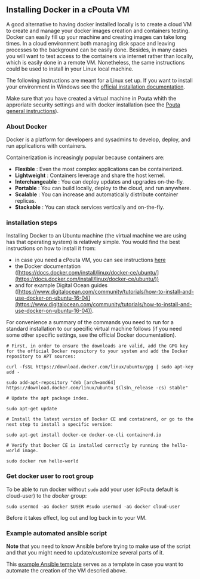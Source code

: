 ## Installing Docker in a cPouta VM
A good alternative to having docker installed locally is to create a cloud VM to create and manage your docker images creation and containers testing. Docker can easily fill up your machine and creating images can take long times. In a cloud environment both managing disk space and leaving processes to the background can be easily done. Besides, in many cases you will want to test access to the containers via internet rather than locally, which is easily done in a remote VM. Nonetheless, the same instructions could be used to install in your Linux local machine.

The following instructions are meant for a Linux set up. If you want to install your environment in Windows see the [official installation documentation](https://docs.docker.com/docker-for-windows/install/).

Make sure that you have created a virtual machine in Pouta whith the approriate security settings and with docker installation (see the [Pouta general instructions](./pouta/pouta-general-instructions)).

### About Docker
Docker is a platform for developers and sysadmins to develop, deploy, and run applications with containers.

Containerization is increasingly popular because containers are:
- **Flexible** : Even the most complex applications can be containerized.
- **Lightweight** : Containers leverage and share the host kernel.
- **Interchangeable** : You can deploy updates and upgrades on-the-fly.
- **Portable** : You can build locally, deploy to the cloud, and run anywhere.
- **Scalable** : You can increase and automatically distribute container replicas.
- **Stackable** : You can stack services vertically and on-the-fly.

### installation steps
Installing Docker to an Ubuntu machine (the virtual machine we are using has that operating system) is relatively simple. You would find the best instructions on how to install it from:
- in case you need a cPouta VM, you can see instructions [here](./pouta/pouta-general-instructions)
- the Docker documentation ([https://docs.docker.com/install/linux/docker-ce/ubuntu/](https://docs.docker.com/install/linux/docker-ce/ubuntu/))
- and for example Digital Ocean guides ([https://www.digitalocean.com/community/tutorials/how-to-install-and-use-docker-on-ubuntu-16-04](https://www.digitalocean.com/community/tutorials/how-to-install-and-use-docker-on-ubuntu-16-04)).

For convenience a summary of the commands you need to run for a standard installation to our specific virtual machine follows (if you need some other specific settings, see the official Docker documentation).

```
# First, in order to ensure the downloads are valid, add the GPG key for the official Docker repository to your system and add the Docker repository to APT sources:

curl -fsSL https://download.docker.com/linux/ubuntu/gpg | sudo apt-key add -

sudo add-apt-repository "deb [arch=amd64] https://download.docker.com/linux/ubuntu $(lsb\_release -cs) stable"

# Update the apt package index.

sudo apt-get update

# Install the latest version of Docker CE and containerd, or go to the next step to install a specific version:

sudo apt-get install docker-ce docker-ce-cli containerd.io

# Verify that Docker CE is installed correctly by running the hello-world image.

sudo docker run hello-world
```

### Get docker user to root group
To be able to run docker without `sudo` add your user (cPouta default is cloud-user) to the *docker* group:
```
sudo usermod -aG docker $USER #sudo usermod -aG docker cloud-user
```
Before it takes effect, log out and log back in to your VM.

### Example automated ansible script
**Note** that you need to know Ansible before trying to make use of the script and that you might need to update/customize several parts of it.

This [example Ansible template](./ansible_docker_factory) serves as a template in case you want to automate the creation of the VM descried above.
